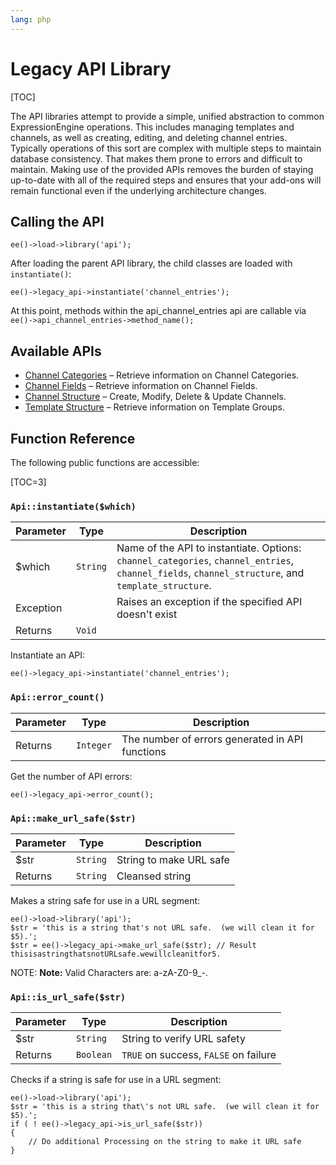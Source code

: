 ```yaml
---
lang: php
---
```


<!--
    This source file is part of the open source project
    ExpressionEngine User Guide (https://github.com/ExpressionEngine/ExpressionEngine-User-Guide)

    @link      https://expressionengine.com/
    @copyright Copyright (c) 2003-2020, Packet Tide, LLC (https://www.packettide.com)
    @license   https://expressionengine.com/license Licensed under Apache License, Version 2.0
-->

# Legacy API Library

[TOC]

The API libraries attempt to provide a simple, unified abstraction to common ExpressionEngine operations. This includes managing templates and channels, as well as creating, editing, and deleting channel entries. Typically operations of this sort are complex with multiple steps to maintain database consistency. That makes them prone to errors and difficult to maintain. Making use of the provided APIs removes the burden of staying up-to-date with all of the required steps and ensures that your add-ons will remain functional even if the underlying architecture changes.

## Calling the API

    ee()->load->library('api');

After loading the parent API library, the child classes are loaded with `instantiate()`:

    ee()->legacy_api->instantiate('channel_entries');

At this point, methods within the api_channel_entries api are callable via `ee()->api_channel_entries->method_name();`

## Available APIs

- [Channel Categories](development/legacy/api/api-channel-categories.md) – Retrieve information on Channel Categories.
- [Channel Fields](development/legacy/api/api-channel-fields.md) – Retrieve information on Channel Fields.
- [Channel Structure](development/legacy/api/api-channel-structure.md) – Create, Modify, Delete & Update Channels.
- [Template Structure](development/legacy/api/api-template-structure.md) – Retrieve information on Template Groups.

## Function Reference

The following public functions are accessible:

[TOC=3]

### `Api::instantiate($which)`

| Parameter | Type     | Description                                                                                                                                        |
| --------- | -------- | -------------------------------------------------------------------------------------------------------------------------------------------------- |
| \$which   | `String` | Name of the API to instantiate. Options: `channel_categories`, `channel_entries`, `channel_fields`, `channel_structure`, and `template_structure`. |
| Exception |          | Raises an exception if the specified API doesn't exist                                                                                             |
| Returns   | `Void`   |                                                                                                                                                    |

Instantiate an API:

    ee()->legacy_api->instantiate('channel_entries');

### `Api::error_count()`

| Parameter | Type      | Description                                     |
| --------- | --------- | ----------------------------------------------- |
| Returns   | `Integer` | The number of errors generated in API functions |

Get the number of API errors:

    ee()->legacy_api->error_count();

### `Api::make_url_safe($str)`

| Parameter | Type     | Description             |
| --------- | -------- | ----------------------- |
| \$str     | `String` | String to make URL safe |
| Returns   | `String` | Cleansed string         |

Makes a string safe for use in a URL segment:

    ee()->load->library('api');
    $str = 'this is a string that's not URL safe.  (we will clean it for $5).';
    $str = ee()->legacy_api->make_url_safe($str); // Result thisisastringthatsnotURLsafe.wewillcleanitfor5.

NOTE: **Note:** Valid Characters are: a-zA-Z0-9\_-.

### `Api::is_url_safe($str)`

| Parameter | Type      | Description                           |
| --------- | --------- | ------------------------------------- |
| \$str     | `String`  | String to verify URL safety           |
| Returns   | `Boolean` | `TRUE` on success, `FALSE` on failure |

Checks if a string is safe for use in a URL segment:

    ee()->load->library('api');
    $str = 'this is a string that\'s not URL safe.  (we will clean it for $5).';
    if ( ! ee()->legacy_api->is_url_safe($str))
    {
        // Do additional Processing on the string to make it URL safe
    }
